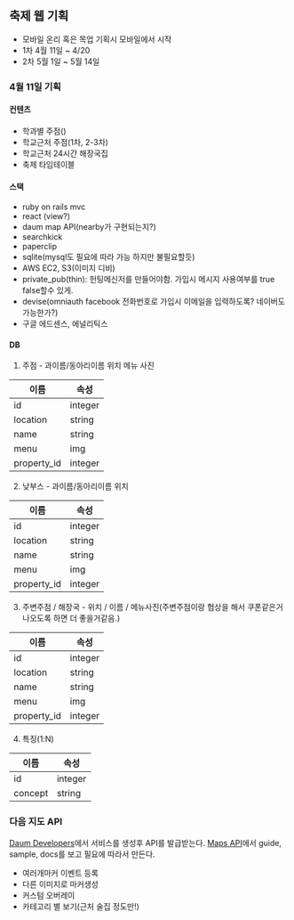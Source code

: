 ## 축제 웹 기획
- 모바일 온리 혹은 목업 기획시 모바일에서 시작
- 1차 4월 11일 ~ 4/20
- 2차 5월 1일 ~ 5월 14일


### 4월 11일 기획

#### 컨텐츠
- 학과별 주점()
- 학교근처 주점(1차, 2-3차)
- 학교근처 24시간 해장국집
- 축제 타임테이블

#### 스택
- ruby on rails mvc
- react (view?)
- daum map API(nearby가 구현되는지?)
- searchkick
- paperclip
- sqlite(mysql도 필요에 따라 가능 하지만 불필요할듯)
- AWS EC2, S3(이미지 디비)
- private_pub(thin): 헌팅메신저를 만들어야함. 가입시 메시지 사용여부를 true false할수 있게.
- devise(omniauth facebook 전화번호로 가입시 이메일을 입력하도록? 네이버도 가능한가?)
- 구글 에드센스, 에널리틱스

#### DB

1. 주점 - 과이름/동아리이름 위치 메뉴 사진

| 이름 | 속성 |
|--------|--------|
|id|integer|
|location|string|
|name|string|
|menu|img|
|property_id|integer|

2. 낮부스 - 과이름/동아리이름 위치

| 이름 | 속성 |
|--------|--------|
|id|integer|
|location|string|
|name|string|
|menu|img|
|property_id|integer|

3. 주변주점 / 해장국 - 위치 / 이름 / 메뉴사진(주변주점이랑 협상을 해서 쿠폰같은거 나오도록 하면 더 좋을거같음.)

| 이름 | 속성 |
|--------|--------|
|id|integer|
|location|string|
|name|string|
|menu|img|
|property_id|integer|

4. 특징(1:N)

| 이름 | 속성 |
|--------|--------|
|id|integer|
|concept|string|

### 다음 지도 API

[Daum Developers](https://developers.daum.net/)에서 서비스를 생성후 API를 발급받는다.
[Maps API](http://apis.map.daum.net/web/guide/)에서 guide, sample, docs를 보고 필요에 따라서 만든다.

- 여러개마커 이벤트 등록
- 다른 이미지로 마커생성
- 커스텀 오버레이
- 카테고리 별 보기(근처 술집 정도만!)
